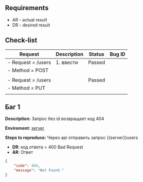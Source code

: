 ## Requirements
- AR - actual result
- DR - desired result

## Check-list

|Request|Description|Status|Bug ID|
---| --- | --- | ---
| - Request = /users |1. ввести |Passed| |
| - Method = POST
|||||
| - Request = /users||Passed||
| - Method = PUT
|||||

## Баг 1
**Description:**
Запрос без id возвращает код 404

**Enviroment:**
[server](http://bzteltestapi.pythonanywhere.com/)

**Steps to reproduce:**
		Через api отправить запрос {{server}}users

- **DR**: код ответа = 400 Bad Request
- **AR**: Ответ
```json
{
    "code": 404,
    "message": "Not Found."
}
```

